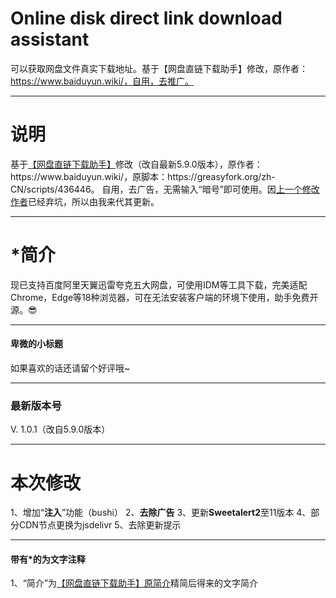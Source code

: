 # Online disk direct link download assistant
可以获取网盘文件真实下载地址。基于【网盘直链下载助手】修改，原作者：https://www.baiduyun.wiki/，自用，去推广。

<hr><h1>说明</h1>
基于<a href="https://www.baiduyun.wiki/" rel="nofollow">【网盘直链下载助手】</a>修改（改自最新5.9.0版本），原作者：https://www.baiduyun.wiki/，原脚本：https://greasyfork.org/zh-CN/scripts/436446。
自用，去广告，无需输入“暗号”即可使用。因<a href="https://greasyfork.org/zh-CN/scripts/422818" rel="nofollow">上一个修改作者</a>已经弃坑，所以由我来代其更新。
<br><hr>
<h1>*简介</h1>
现已支持百度阿里天翼迅雷夸克五大网盘，可使用IDM等工具下载，完美适配Chrome，Edge等18种浏览器，可在无法安装客户端的环境下使用，助手免费开源。😎
<br><hr>
<h4>卑微的小标题</h4>
如果喜欢的话还请留个好评哦~
<br><hr>
<h3>最新版本号</h3>
V. 1.0.1（改自5.9.0版本）
<br><hr>
<h1>本次修改</h1>
1、增加“<b>注入</b>”功能（bushi）
2、<b>去除广告</b>
3、更新<b>Sweetalert2</b>至11版本
4、部分CDN节点更换为jsdelivr
5、去除更新提示
<br><hr>
<h4>带有*的为文字注释</h4>
1、“简介”为<a href="https://greasyfork.org/zh-CN/scripts/436446" rel="nofollow">【网盘直链下载助手】原简介</a>精简后得来的文字简介
